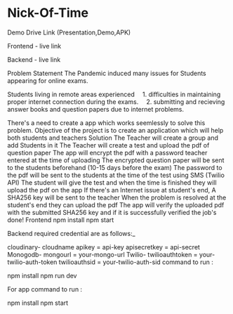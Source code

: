 # Nick-Of-Time
Demo
Drive Link (Presentation,Demo,APK)

Frontend - live link

Backend - live link

Problem Statement
The Pandemic induced many issues for Students appearing for online exams.

Students living in remote areas experienced
 1. difficulties in maintaining proper internet connection during the exams.
 2. submitting and recieving answer books and question papers due to internet problems.

There's a need to create a app which works seemlessly to solve this problem.
Objective of the project is to create an application which will help both students and teachers
Solution
The Teacher will create a group and add Students in it
The Teacher will create a test and upload the pdf of question paper
The app will encrypt the pdf with a password teacher entered at the time of uploading
The encrypted question paper will be sent to the students beforehand (10-15 days before the exam)
The password to the pdf will be sent to the students at the time of the test using SMS (Twilio API)
The student will give the test and when the time is finished they will upload the pdf on the app
If there's an Internet issue at student's end, A SHA256 key will be sent to the teacher
When the problem is resolved at the student's end they can upload the pdf
The app will verify the uploaded pdf with the submitted SHA256 key and if it is successfully verified the job's done!
Frontend
npm install
npm start

Backend
required credential are as follows:_

cloudinary-
    cloudname
    apikey = api-key
    apisecretkey = api-secret
Monogodb-
    mongourl = your-mongo-url
Twilio-
    twilioauthtoken = your-twilio-auth-token
    twilioauthsid = your-twilio-auth-sid
command to run :

npm install
npm run dev

For app
command to run :

npm install
npm start

